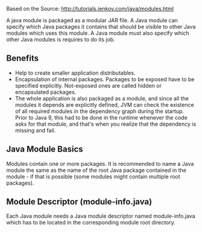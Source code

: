 Based on the Source: http://tutorials.jenkov.com/java/modules.html

A java module is packaged as a modular JAR file.
A Java module can specify which Java packages it contains that should be visible to other Java modules which uses this module.
A Java module must also specify which other Java modules is requires to do its job.

## Benefits
- Help to create smaller application distributables.
- Encapsulation of internal packages. Packages to be exposed have to be specified explicitly. Not-exposed ones are called hidden or encapsulated packages.
- The whole application is also packaged as a module, and since all the modules it depends are explicitly defined, JVM can check the existence of all required modules in the dependency graph during the startup. Prior to Java 9, this had to be done in the runtime whenever the code asks for that module, and that's when you realize that the dependency is missing and fail.

## Java Module Basics
Modules contain one or more packages.
It is recommended to name a Java module the same as the name of the root Java package contained in the module - if that is possible (some modules might contain multiple root packages).

## Module Descriptor (module-info.java)
Each Java module needs a Java module descriptor named module-info.java which has to be located in the corresponding module root directory.
